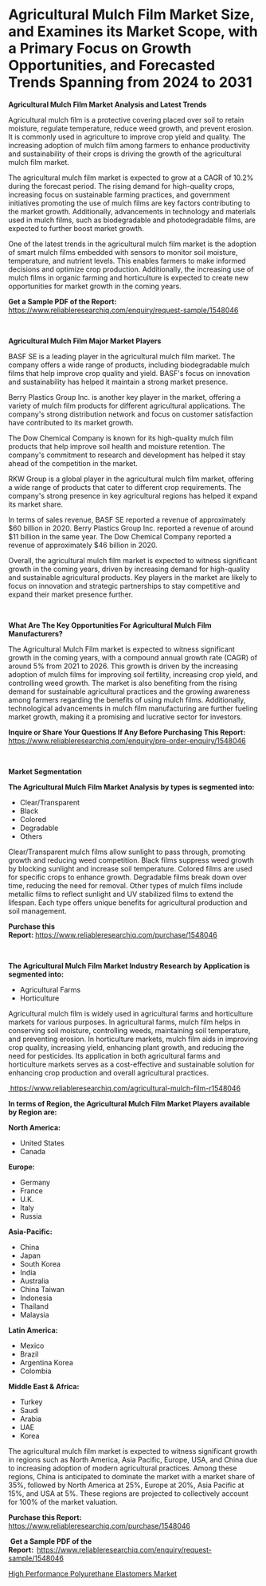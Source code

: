 <p><h1>Agricultural Mulch Film Market Size, and Examines its Market Scope, with a Primary Focus on Growth Opportunities, and Forecasted Trends Spanning from 2024 to 2031</h1></p><p><strong>Agricultural Mulch Film Market Analysis and Latest Trends</strong></p>
<p><p>Agricultural mulch film is a protective covering placed over soil to retain moisture, regulate temperature, reduce weed growth, and prevent erosion. It is commonly used in agriculture to improve crop yield and quality. The increasing adoption of mulch film among farmers to enhance productivity and sustainability of their crops is driving the growth of the agricultural mulch film market.</p><p>The agricultural mulch film market is expected to grow at a CAGR of 10.2% during the forecast period. The rising demand for high-quality crops, increasing focus on sustainable farming practices, and government initiatives promoting the use of mulch films are key factors contributing to the market growth. Additionally, advancements in technology and materials used in mulch films, such as biodegradable and photodegradable films, are expected to further boost market growth.</p><p>One of the latest trends in the agricultural mulch film market is the adoption of smart mulch films embedded with sensors to monitor soil moisture, temperature, and nutrient levels. This enables farmers to make informed decisions and optimize crop production. Additionally, the increasing use of mulch films in organic farming and horticulture is expected to create new opportunities for market growth in the coming years.</p></p>
<p><strong>Get a Sample PDF of the Report:&nbsp;</strong> <a href="https://www.reliableresearchiq.com/enquiry/request-sample/1548046">https://www.reliableresearchiq.com/enquiry/request-sample/1548046</a></p>
<p>&nbsp;</p>
<p><strong>Agricultural Mulch Film Major Market Players</strong></p>
<p><p>BASF SE is a leading player in the agricultural mulch film market. The company offers a wide range of products, including biodegradable mulch films that help improve crop quality and yield. BASF's focus on innovation and sustainability has helped it maintain a strong market presence.</p><p>Berry Plastics Group Inc. is another key player in the market, offering a variety of mulch film products for different agricultural applications. The company's strong distribution network and focus on customer satisfaction have contributed to its market growth.</p><p>The Dow Chemical Company is known for its high-quality mulch film products that help improve soil health and moisture retention. The company's commitment to research and development has helped it stay ahead of the competition in the market.</p><p>RKW Group is a global player in the agricultural mulch film market, offering a wide range of products that cater to different crop requirements. The company's strong presence in key agricultural regions has helped it expand its market share.</p><p>In terms of sales revenue, BASF SE reported a revenue of approximately $60 billion in 2020. Berry Plastics Group Inc. reported a revenue of around $11 billion in the same year. The Dow Chemical Company reported a revenue of approximately $46 billion in 2020.</p><p>Overall, the agricultural mulch film market is expected to witness significant growth in the coming years, driven by increasing demand for high-quality and sustainable agricultural products. Key players in the market are likely to focus on innovation and strategic partnerships to stay competitive and expand their market presence further.</p></p>
<p>&nbsp;</p>
<p><strong>What Are The Key Opportunities For Agricultural Mulch Film Manufacturers?</strong></p>
<p><p>The Agricultural Mulch Film market is expected to witness significant growth in the coming years, with a compound annual growth rate (CAGR) of around 5% from 2021 to 2026. This growth is driven by the increasing adoption of mulch films for improving soil fertility, increasing crop yield, and controlling weed growth. The market is also benefiting from the rising demand for sustainable agricultural practices and the growing awareness among farmers regarding the benefits of using mulch films. Additionally, technological advancements in mulch film manufacturing are further fueling market growth, making it a promising and lucrative sector for investors.</p></p>
<p><strong>Inquire or Share Your Questions If Any Before Purchasing This Report:</strong> <a href="https://www.reliableresearchiq.com/enquiry/pre-order-enquiry/1548046">https://www.reliableresearchiq.com/enquiry/pre-order-enquiry/1548046</a></p>
<p>&nbsp;</p>
<p><strong>Market Segmentation</strong></p>
<p><strong>The Agricultural Mulch Film Market Analysis by types is segmented into:</strong></p>
<p><ul><li>Clear/Transparent</li><li>Black</li><li>Colored</li><li>Degradable</li><li>Others</li></ul></p>
<p><p>Clear/Transparent mulch films allow sunlight to pass through, promoting growth and reducing weed competition. Black films suppress weed growth by blocking sunlight and increase soil temperature. Colored films are used for specific crops to enhance growth. Degradable films break down over time, reducing the need for removal. Other types of mulch films include metallic films to reflect sunlight and UV stabilized films to extend the lifespan. Each type offers unique benefits for agricultural production and soil management.</p></p>
<p><strong>Purchase this Report:&nbsp;</strong><a href="https://www.reliableresearchiq.com/purchase/1548046">https://www.reliableresearchiq.com/purchase/1548046</a></p>
<p>&nbsp;</p>
<p><strong>The Agricultural Mulch Film Market Industry Research by Application is segmented into:</strong></p>
<p><ul><li>Agricultural Farms</li><li>Horticulture</li></ul></p>
<p><p>Agricultural mulch film is widely used in agricultural farms and horticulture markets for various purposes. In agricultural farms, mulch film helps in conserving soil moisture, controlling weeds, maintaining soil temperature, and preventing erosion. In horticulture markets, mulch film aids in improving crop quality, increasing yield, enhancing plant growth, and reducing the need for pesticides. Its application in both agricultural farms and horticulture markets serves as a cost-effective and sustainable solution for enhancing crop production and overall agricultural practices.</p></p>
<p><a href="https://www.reliableresearchiq.com/agricultural-mulch-film-r1548046">&nbsp;https://www.reliableresearchiq.com/agricultural-mulch-film-r1548046</a></p>
<p><strong>In terms of Region, the Agricultural Mulch Film Market Players available by Region are:</strong></p>
<p>
    <p> <strong> North America: </strong>
        <ul>
            <li>United States</li>
            <li>Canada</li>
        </ul>
        </p> 
    <p> <strong> Europe: </strong>
        <ul>
            <li>Germany</li>
            <li>France</li>
            <li>U.K.</li>
            <li>Italy</li>
            <li>Russia</li>
        </ul>
        </p> 
    <p> <strong> Asia-Pacific: </strong>
        <ul>
            <li>China</li>
            <li>Japan</li>
            <li>South Korea</li>
            <li>India</li>
            <li>Australia</li>
            <li>China Taiwan</li>
            <li>Indonesia</li>
            <li>Thailand</li>
            <li>Malaysia</li>
        </ul>
        </p> 
    <p> <strong> Latin America: </strong>
        <ul>
            <li>Mexico</li>
            <li>Brazil</li>
            <li>Argentina Korea</li>
            <li>Colombia</li>
        </ul>
        </p> 
    <p> <strong> Middle East & Africa: </strong>
        <ul>
            <li>Turkey</li>
            <li>Saudi</li>
            <li>Arabia</li>
            <li>UAE</li>
            <li>Korea</li>
        </ul>
    </p>
    </p>
<p><p>The agricultural mulch film market is expected to witness significant growth in regions such as North America, Asia Pacific, Europe, USA, and China due to increasing adoption of modern agricultural practices. Among these regions, China is anticipated to dominate the market with a market share of 35%, followed by North America at 25%, Europe at 20%, Asia Pacific at 15%, and USA at 5%. These regions are projected to collectively account for 100% of the market valuation.</p></p>
<p><strong>Purchase this Report: </strong><a href="https://www.reliableresearchiq.com/purchase/1548046">https://www.reliableresearchiq.com/purchase/1548046</a></p>
<p>&nbsp;<strong>Get a Sample PDF of the Report:&nbsp;&nbsp;</strong><a href="https://www.reliableresearchiq.com/enquiry/request-sample/1548046">https://www.reliableresearchiq.com/enquiry/request-sample/1548046</a></p>
<p><strong></strong></p>
<p><p><a href="https://github.com/ChiragRp1/Market-Research-Report-List-5/blob/main/high-performance-polyurethane-elastomers-market.md">High Performance Polyurethane Elastomers Market</a></p></p>